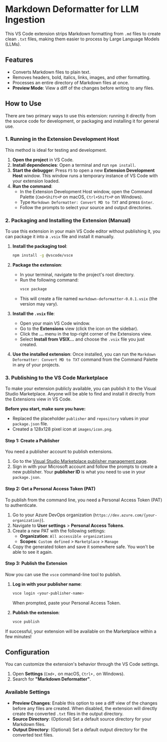 # Markdown Deformatter for LLM Ingestion

This VS Code extension strips Markdown formatting from `.md` files to create clean `.txt` files, making them easier to process by Large Language Models (LLMs).

## Features

-   Converts Markdown files to plain text.
-   Removes headers, bold, italics, links, images, and other formatting.
-   Processes an entire directory of Markdown files at once.
-   **Preview Mode**: View a diff of the changes before writing to any files.

## How to Use

There are two primary ways to use this extension: running it directly from the source code for development, or packaging and installing it for general use.

### 1. Running in the Extension Development Host

This method is ideal for testing and development.

1.  **Open the project** in VS Code.
2.  **Install dependencies**: Open a terminal and run `npm install`.
3.  **Start the debugger**: Press `F5` to open a new **Extension Development Host** window. This window runs a temporary instance of VS Code with your extension loaded.
4.  **Run the command**:
    -   In the Extension Development Host window, open the Command Palette (`Cmd+Shift+P` on macOS, `Ctrl+Shift+P` on Windows).
    -   Type `Markdown Deformatter: Convert MD to TXT` and press `Enter`.
    -   Follow the prompts to select your source and output directories.

### 2. Packaging and Installing the Extension (Manual)

To use this extension in your main VS Code editor without publishing it, you can package it into a `.vsix` file and install it manually.

1.  **Install the packaging tool**:
    ```bash
    npm install -g @vscode/vsce
    ```
2.  **Package the extension**:
    -   In your terminal, navigate to the project's root directory.
    -   Run the following command:
        ```bash
        vsce package
        ```
    -   This will create a file named `markdown-deformatter-0.0.1.vsix` (the version may vary).

3.  **Install the `.vsix` file**:
    -   Open your main VS Code window.
    -   Go to the **Extensions** view (click the icon on the sidebar).
    -   Click the **...** menu in the top-right corner of the Extensions view.
    -   Select **Install from VSIX...** and choose the `.vsix` file you just created.

4.  **Use the installed extension**: Once installed, you can run the `Markdown Deformatter: Convert MD to TXT` command from the Command Palette in any of your projects.

### 3. Publishing to the VS Code Marketplace

To make your extension publicly available, you can publish it to the Visual Studio Marketplace. Anyone will be able to find and install it directly from the Extensions view in VS Code.

**Before you start, make sure you have:**
-   Replaced the placeholder `publisher` and `repository` values in your `package.json` file.
-   Created a 128x128 pixel icon at `images/icon.png`.

#### Step 1: Create a Publisher

You need a publisher account to publish extensions. 

1.  Go to the [Visual Studio Marketplace publisher management page](https://marketplace.visualstudio.com/manage/publishers/).
2.  Sign in with your Microsoft account and follow the prompts to create a new publisher. Your **publisher ID** is what you need to use in your `package.json`.

#### Step 2: Get a Personal Access Token (PAT)

To publish from the command line, you need a Personal Access Token (PAT) to authenticate.

1.  Go to your Azure DevOps organization (`https://dev.azure.com/{your-organization}`).
2.  Navigate to **User settings** > **Personal Access Tokens**.
3.  Create a new PAT with the following settings:
    -   **Organization**: `All accessible organizations`
    -   **Scopes**: `Custom defined` > `Marketplace` > `Manage`
4.  Copy the generated token and save it somewhere safe. You won't be able to see it again.

#### Step 3: Publish the Extension

Now you can use the `vsce` command-line tool to publish.

1.  **Log in with your publisher name**:
    ```bash
    vsce login <your-publisher-name>
    ```
    When prompted, paste your Personal Access Token.

2.  **Publish the extension**:
    ```bash
    vsce publish
    ```

If successful, your extension will be available on the Marketplace within a few minutes!

## Configuration

You can customize the extension's behavior through the VS Code settings.

1.  Open **Settings** (`Cmd+,` on macOS, `Ctrl+,` on Windows).
2.  Search for **"Markdown Deformatter"**.

### Available Settings

-   **Preview Changes**: Enable this option to see a diff view of the changes before any files are created. When disabled, the extension will directly create the converted `.txt` files in the output directory.
-   **Source Directory**: (Optional) Set a default source directory for your Markdown files.
-   **Output Directory**: (Optional) Set a default output directory for the converted text files.
